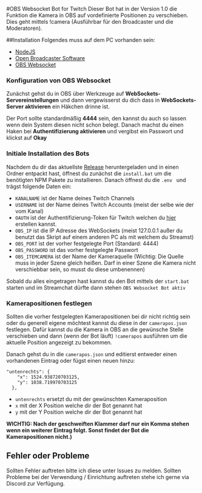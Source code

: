 #OBS Websocket Bot for Twitch
Dieser Bot hat in der Version 1.0 die Funktion die Kamera in OBS auf vordefinierte Positionen zu verschieben. 
Dies geht mittels !camera <position> (Ausführbar für den Broadcaster und die Moderatoren).

##Installation
Folgendes muss auf dem PC vorhanden sein:

* [NodeJS](https://nodejs.org/en/)
* [Open Broadcaster Software](https://obsproject.com/de)
* [OBS Websocket](https://obsproject.com/forum/resources/obs-websocket-remote-control-obs-studio-from-websockets.466/)

### Konfiguration von OBS Websocket
Zunächst gehst du in OBS über Werkzeuge auf **WebSockets-Servereinstellungen** und dann vergewisserst du dich dass in **WebSockets-Server aktivieren** ein Häkchen drinne ist.

Der Port sollte standardmäßig **4444** sein, den kannst du auch so lassen wenn dein System diesen nicht schon belegt. Danach machst du einen Haken bei **Authentifizierung aktivieren** und vergibst ein Passwort und klickst auf **Okay**

### Initiale Installation des Bots
Nachdem du dir das aktuellste [Release](https://github.com/derrobin154/OBS-Websocket-Bot-for-Twitch/releases) heruntergeladen und in einen Ordner entpackt hast, öffnest du zunächst die ```install.bat``` um die benötigten NPM Pakete zu installieren.
Danach öffnest du die ``.env `` und trägst folgende Daten ein:

* ``KANALNAME`` ist der Name deines Twitch Channels
* ``USERNAME`` ist der Name deines Twitch Accounts (meist der selbe wie der vom Kanal)
* ``OAUTH`` ist der Authentifizierung-Token für Twitch welchen du [hier](https://twitchapps.com/tmi/) erstellen kannst.
* ``OBS_IP`` ist die IP Adresse des WebSockets (meist 127.0.0.1 außer du benutzt das Skript auf einem anderen PC als mit welchem du Streamst)
* ``OBS_PORT`` ist der vorher festgelegte Port (Standard: 4444)
* ``OBS_PASSWORD`` ist das vorher festgelegte Passwort
* ``OBS_ITEMCAMERA`` ist der Name der Kameraquelle (Wichtig: Die Quelle muss in jeder Szene gleich heißen. Darf in einer Szene die Kamera nicht verschiebbar sein, so musst du diese umbenennen)

Sobald du alles eingetragen hast kannst du den Bot mittels der ``start.bat`` starten und im Streamchat dürfte dann stehen ``OBS Websocket Bot aktiv``

### Kamerapositionen festlegen
Sollten die vorher festgelegten Kamerapositionen bei dir nicht richtig sein oder du generell eigene möchtest kannst du diese in der ``camerapos.json`` festlegen.
Dafür kannst du die Kamera in OBS an die gewünsche Stelle verschieben und dann (wenn der Bot läuft) ``!camerapos`` ausführen um die aktuelle Position angezeigt zu bekommen.

Danach gehst du in die ``camerapos.json`` und editierst entweder einen vorhandenen Eintrag oder fügst einen neuen hinzu:
```
"untenrechts": {
    "x": 1524.938720703125,
    "y": 1038.719970703125
  },
```
* ``untenrechts`` ersetzt du mit der gewünschten Kameraposition
* ``x`` mit der X Position welche dir der Bot genannt hat
* ``y`` mit der Y Position welche dir der Bot genannt hat

**WICHTIG: Nach der geschweiften Klammer darf nur ein Komma stehen wenn ein weiterer Eintrag folgt. Sonst findet der Bot die Kamerapositionen nicht.)**

## Fehler oder Probleme
Sollten Fehler auftreten bitte ich diese unter Issues zu melden. Sollten Probleme bei der Verwendung / Einrichtung auftreten stehe ich gerne via Discord zur Verfügung.